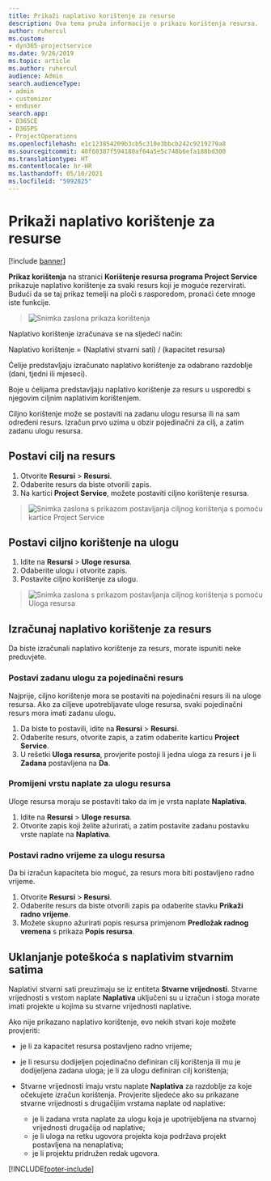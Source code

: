 ```yaml
---
title: Prikaži naplativo korištenje za resurse
description: Ova tema pruža informacije o prikazu korištenja resursa.
author: ruhercul
ms.custom:
- dyn365-projectservice
ms.date: 9/26/2019
ms.topic: article
ms.author: ruhercul
audience: Admin
search.audienceType:
- admin
- customizer
- enduser
search.app:
- D365CE
- D365PS
- ProjectOperations
ms.openlocfilehash: e1c123854209b3cb5c310e3bbcb242c9219279a8
ms.sourcegitcommit: 40f68387f594180af64a5e5c748b6efa188bd300
ms.translationtype: HT
ms.contentlocale: hr-HR
ms.lasthandoff: 05/10/2021
ms.locfileid: "5992825"
---
```

# <a name="view-chargeable-utilization-for-resources"></a>Prikaži naplativo korištenje za resurse

[!include [banner](../includes/psa-now-project-operations.md)]
 
**Prikaz korištenja** na stranici **Korištenje resursa programa Project Service** prikazuje naplativo korištenje za svaki resurs koji je moguće rezervirati. Budući da se taj prikaz temelji na ploči s rasporedom, pronaći ćete mnoge iste funkcije.

> ![Snimka zaslona prikaza korištenja](media/FAQ-utilization-1.png)
 

Naplativo korištenje izračunava se na sljedeći način:

   Naplativo korištenje = (Naplativi stvarni sati) / (kapacitet resursa)

Ćelije predstavljaju izračunato naplativo korištenje za odabrano razdoblje (dani, tjedni ili mjeseci).

Boje u ćelijama predstavljaju naplativo korištenje za resurs u usporedbi s njegovim ciljnim naplativim korištenjem. 

Ciljno korištenje može se postaviti na zadanu ulogu resursa ili na sam određeni resurs. Izračun prvo uzima u obzir pojedinačni za cilj, a zatim zadanu ulogu resursa.

## <a name="set-target-on-a-resource"></a>Postavi cilj na resurs

1. Otvorite **Resursi** \> **Resursi**. 
2. Odaberite resurs da biste otvorili zapis. 
3. Na kartici **Project Service**, možete postaviti ciljno korištenje resursa.

> ![Snimka zaslona s prikazom postavljanja ciljnog korištenja s pomoću kartice Project Service](media/FAQ-utilization-2.png)
 
## <a name="set-target-utilization-on-a-role"></a>Postavi ciljno korištenje na ulogu

1. Idite na **Resursi** \> **Uloge resursa**. 
2. Odaberite ulogu i otvorite zapis. 
3. Postavite ciljno korištenje za ulogu.

> ![Snimka zaslona s prikazom postavljanja ciljnog korištenja s pomoću Uloga resursa](media/FAQ-utilization-3.png)
 
## <a name="calculate-chargeable-utilization-for-a-resource"></a>Izračunaj naplativo korištenje za resurs

Da biste izračunali naplativo korištenje za resurs, morate ispuniti neke preduvjete. 

### <a name="set-default-role-for-individual-resource"></a>Postavi zadanu ulogu za pojedinačni resurs

Najprije, ciljno korištenje mora se postaviti na pojedinačni resurs ili na uloge resursa. Ako za ciljeve upotrebljavate uloge resursa, svaki pojedinačni resurs mora imati zadanu ulogu. 

1. Da biste to postavili, idite na **Resursi** \> **Resursi**. 
2. Odaberite resurs, otvorite zapis, a zatim odaberite karticu **Project Service**. 
3. U rešetki **Uloga resursa**, provjerite postoji li jedna uloga za resurs i je li **Zadana** postavljena na **Da**.
 
### <a name="change-billing-type-for-resource-role"></a>Promijeni vrstu naplate za ulogu resursa

Uloge resursa moraju se postaviti tako da im je vrsta naplate **Naplativa**. 

1. Idite na **Resursi** \> **Uloge resursa**. 
2. Otvorite zapis koji želite ažurirati, a zatim postavite zadanu postavku vrste naplate na **Naplativa**.

### <a name="set-working-hours-for-resource-role"></a>Postavi radno vrijeme za ulogu resursa
 
Da bi izračun kapaciteta bio moguć, za resurs mora biti postavljeno radno vrijeme. 

1. Otvorite **Resursi** \> **Resursi**. 
2. Odaberite resurs da biste otvorili zapis pa odaberite stavku **Prikaži radno vrijeme**. 
3. Možete skupno ažurirati popis resursa primjenom **Predložak radnog vremena** s prikaza **Popis resursa**.

## <a name="troubleshooting-chargeable-actual-hours"></a>Uklanjanje poteškoća s naplativim stvarnim satima

Naplativi stvarni sati preuzimaju se iz entiteta **Stvarne vrijednosti**. Stvarne vrijednosti s vrstom naplate **Naplativa** uključeni su u izračun i stoga morate imati projekte u kojima su stvarne vrijednosti naplative.

Ako nije prikazano naplativo korištenje, evo nekih stvari koje možete provjeriti:

- je li za kapacitet resursa postavljeno radno vrijeme;
- je li resursu dodijeljen pojedinačno definiran cilj korištenja ili mu je dodijeljena zadana uloga; je li za ulogu definiran cilj korištenja;
- Stvarne vrijednosti imaju vrstu naplate **Naplativa** za razdoblje za koje očekujete izračun korištenja. Provjerite sljedeće ako su prikazane stvarne vrijednosti s drugačijim vrstama naplate od naplative:

  - je li zadana vrsta naplate za ulogu koja je upotrijebljena na stvarnoj vrijednosti drugačija od naplative;
  - je li uloga na retku ugovora projekta koja podržava projekt postavljena na nenaplativa;
  - je li projektu pridružen redak ugovora.



[!INCLUDE[footer-include](../includes/footer-banner.md)]
